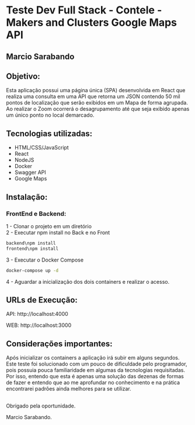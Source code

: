 # Teste Dev Full Stack - Contele - Makers and Clusters Google Maps API
## Marcio Sarabando

## Objetivo: 
Esta aplicação possui uma página única (SPA) desenvolvida em React que realiza uma consulta em uma API que retorna um JSON contendo 50 mil pontos de localização que serão exibidos em um Mapa de forma agrupada.
Ao realizar o Zoom ocorrerá o desagrupamento até que seja exibido apenas um único ponto no local demarcado.

## Tecnologias utilizadas:
<ul>
    <li>HTML/CSS/JavaScript</li>
    <li>React</li>
    <li>NodeJS</li>
    <li>Docker</li>
    <li>Swagger API</li>
    <li>Google Maps</li>
</ul>

## Instalação:
### FrontEnd e Backend:
1 - Clonar o projeto em um diretório</br>
2 - Executar npm install no Back e no Front </br>
```sh
backend\npm install
frontend\npm install
```
3 - Executar o Docker Compose</br>
```sh
docker-compose up -d
```
4 - Aguardar a inicialização dos dois containers e realizar o acesso.</br>

 ## URLs de Execução:
<p>API: http://localhost:4000</p>
<p>WEB: http://localhost:3000</p>

## Considerações importantes: 
Após inicializar os containers a aplicação irá subir em alguns segundos.
Este teste foi solucionado com um pouco de dificuldade pelo programador, pois possuia pouca familiaridade em algumas da tecnologias requisitadas. Por isso, entendo que esta é apenas uma solução das dezenas de formas de fazer e entendo que ao me aprofundar no conhecimento e na prática encontrarei padrões ainda melhores para se utilizar.
## 
Obrigado pela oportunidade.

Marcio Sarabando.
